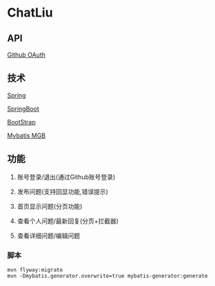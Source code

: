 # ChatLiu

## API
[Github OAuth](https://developer.github.com/apps/building-oauth-apps/)


## 技术
[Spring](https://spring.io/guides)

[SpringBoot](https://spring.io/projects/spring-boot/)

[BootStrap](https://v3.bootcss.com/components/)

[Mybatis MGB](http://mybatis.org/generator/running/runningWithMaven.html)

## 功能

1. 账号登录/退出(通过Github账号登录)

2. 发布问题(支持回显功能,错误提示)

3. 首页显示问题(分页功能)

4. 查看个人问题/最新回复(分页+拦截器)

5. 查看详细问题/编辑问题

### 脚本
```
mvn flyway:migrate
mvn -Dmybatis.generator.overwrite=true mybatis-generator:generate
```
